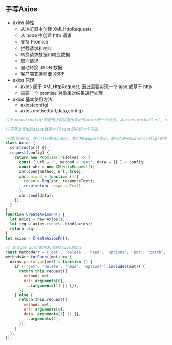 ## 手写Axios

- axios 特性
  - 从浏览器中创建 XMLHttpRequests
  - 从 node 中创建 http 请求
  - 支持 Promise
  - 拦截请求和响应
  - 转换请求数据和响应数据
  - 取消请求
  - 自动转换 JSON 数据
  - 客户端支持防御 XSRF
- axios 原理:
  - axios 属于 XMLHttpRequest, 因此需要实现一个 ajax.或基于 http
  - 需要一个 promise 对象来对结果进行处理
- axios 基本使用方法:
  - axios(config)
  - axios.method(url,data,config)

```js
//从axios(config)的使用上可以看出导出的axios是一个方法。从axios.method(url, data , config)的使用可以看出导出的axios上或者原型上挂有get，post等方法。

//实际上导出的axios就是一个Axios类中的一个方法。

//如代码所以，核心代码是request。我们把request导出，就可以使用axios(config)这种形式来调用axios了
class Axios {
  constructor() {}
  request(config) {
    return new Promise((resolve) => {
      const { url = '', method = 'get', data = {} } = config;
      const xhr = new XMLHttpRequest();
      xhr.open(method, url, true);
      xhr.onload = function () {
        console.log(xhr, responseText);
        resolve(xhr.responseText);
      };
      xhr.send(data);
    });
  }
}
function CreateAxiosFn() {
  let axios = new Axios();
  let req = axios.request.bind(axios);
  return req;
}
let axios = CreateAxiosFn();

// 定义get post等方法,挂在Axios原型上
const methodArr = ['get', 'delete', 'head', 'options', 'put', 'patch', 'post'];
methodsArr.forEach((met) => {
  Axios.prototype[met] = function () {
    if (['get', 'delete', 'head', 'options'].includes(met)) {
      return this.request({
        method: met,
        url: arguments[0],
        ...(arguments[1] || {}),
      });
    } else {
      return this.request({
        method: met,
        url: arguments[0],
        data: arguments[1] || {},
        ...arguments[2],
      });
    }
  };
});
```
